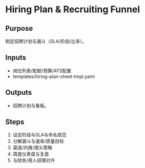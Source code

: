 # Hiring Plan & Recruiting Funnel

## Purpose

制定招聘计划与漏斗（SLA/阶段/比率）。

## Inputs

- 岗位列表/配额/预算/ATS配置
- templates/hiring-plan-sheet-tmpl.yaml

## Outputs

- 招聘计划与看板。

## Steps

1. 设定阶段与SLA与命名规范
2. 分解漏斗与速率/质量目标
3. 渠道/内推/猎头策略
4. 周度仪表盘与复盘
5. 与财务/用人经理对齐
